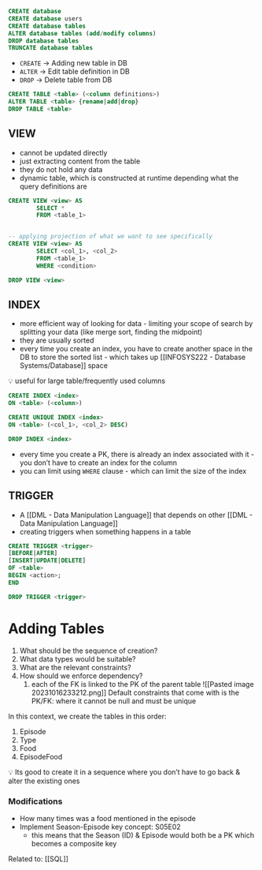 ``` SQL
CREATE database
CREATE database users
CREATE database tables
ALTER database tables (add/modify columns)
DROP database tables
TRUNCATE database tables
```

- `CREATE` → Adding new table in DB
- `ALTER` → Edit table definition in DB
- `DROP` → Delete table from DB
```SQL
CREATE TABLE <table> (<column definitions>)
ALTER TABLE <table> {rename|add|drop}
DROP TABLE <table>
```

## VIEW
- cannot be updated directly
- just extracting content from the table
- they do not hold any data
- dynamic table, which is constructed at runtime depending what the query definitions are

```SQL
CREATE VIEW <view> AS
		SELECT *
		FROM <table_1>


-- applying projection of what we want to see specifically
CREATE VIEW <view> AS
		SELECT <col_1>, <col_2>
		FROM <table_1>
		WHERE <condition>

DROP VIEW <view>
```

## INDEX
- more efficient way of looking for data - limiting your scope of search by splitting your data (like merge sort, finding the midpoint)
- they are usually sorted
- every time you create an index, you have to create another space in the DB to store the sorted list - which takes up [[INFOSYS222 - Database Systems/Database]] space

<aside> 💡 useful for large table/frequently used columns </aside>

```SQL
CREATE INDEX <index>
ON <table> (<column>)

CREATE UNIQUE INDEX <index>
ON <table> (<col_1>, <col_2> DESC)

DROP INDEX <index>
```
- every time you create a PK, there is already an index associated with it - you don’t have to create an index for the column
- you can limit using `WHERE` clause - which can limit the size of the index

## TRIGGER
- A [[DML - Data Manipulation Language]] that depends on other [[DML - Data Manipulation Language]]
- creating triggers when something happens in a table
```SQL
CREATE TRIGGER <trigger>
[BEFORE|AFTER]
[INSERT|UPDATE|DELETE]
OF <table>
BEGIN <action>;
END

DROP TRIGGER <trigger>
```

# Adding Tables
1. What should be the sequence of creation?
2. What data types would be suitable?
3. What are the relevant constraints?
4. How should we enforce dependency?
    1. each of the FK is linked to the PK of the parent table
![[Pasted image 20231016233212.png]]
Default constraints that come with is the PK/FK: where it cannot be null and must be unique

In this context, we create the tables in this order:

1. Episode
2. Type
3. Food
4. EpisodeFood

<aside> 💡 Its good to create it in a sequence where you don’t have to go back & alter the existing ones </aside>

### Modifications

- How many times was a food mentioned in the episode
- Implement Season-Episode key concept: S05E02
    - this means that the Season (ID) & Episode would both be a PK which becomes a composite key

Related to: [[SQL]]
